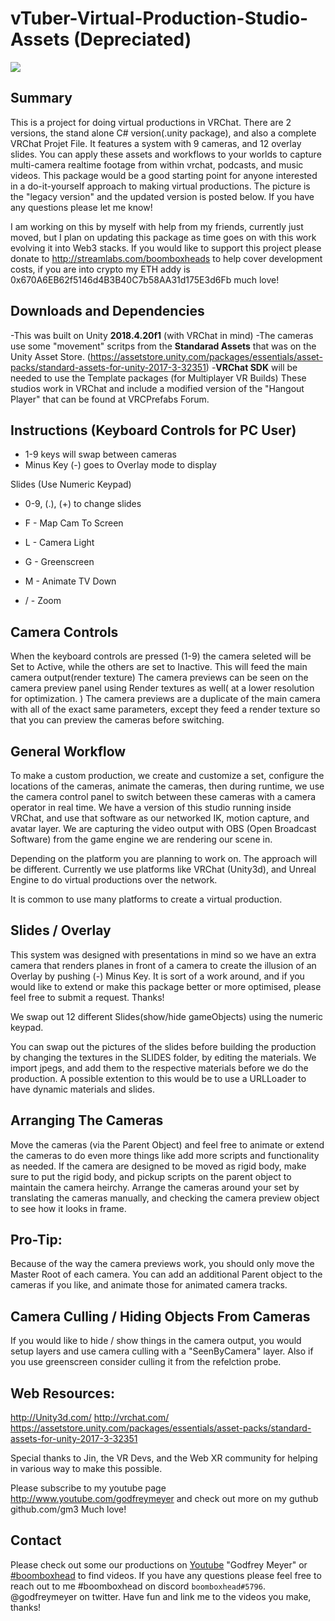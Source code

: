 # vTuber-Virtual-Production-Studio-Assets (Depreciated)

![](https://i.imgur.com/2kgB34a.jpg)


## Summary
This is a project for doing virtual productions in VRChat. There are 2 versions, the stand alone C# version(.unity package), and also a complete VRChat Projet File. It features a system with 9 cameras, and 12 overlay slides. You can apply these assets and workflows to your worlds to capture multi-camera realtime footage from within vrchat, podcasts, and music videos. This package would be a good starting point for anyone interested in a do-it-yourself approach to making virtual productions. The picture is the "legacy version" and the updated version is posted below. If you have any questions please let me know!


I am working on this by myself with help from my friends, currently just moved, but I plan on updating this package as time goes on with this work evolving it into Web3 stacks. If you would like to support this project please donate to http://streamlabs.com/boomboxheads to help cover development costs, if you are into crypto my ETH addy is 0x670A6EB62f5146d4B3B40C7b58AA31d175E3d6Fb much love!


## Downloads and Dependencies
-This was built on Unity **2018.4.20f1** (with VRChat in mind)
-The cameras use some "movement" scritps from the **Standarad Assets** that was on the Unity Asset Store.
(https://assetstore.unity.com/packages/essentials/asset-packs/standard-assets-for-unity-2017-3-32351)
-**VRChat SDK** will be needed to use the Template packages (for Multiplayer VR Builds)
These studios work in VRChat and include a modified version of the "Hangout Player" that can be found at VRCPrefabs Forum. 


## Instructions (Keyboard Controls for PC User)
* 1-9 keys will swap between cameras
* Minus Key (-) goes to Overlay mode to display

Slides (Use Numeric Keypad)
* 0-9, (.), (+) to change slides

* F - Map Cam To Screen
* L - Camera Light
* G - Greenscreen
* M - Animate TV Down
* / - Zoom


## Camera Controls
When the keyboard controls are pressed (1-9) the camera seleted will be Set to Active, while the others are set to Inactive. This will feed the main camera output(render texture) The camera previews can be seen on the camera preview panel using Render textures as well( at a lower resolution for optimization. ) The camera previews are a duplicate of the main camera with all of the exact same parameters, except they feed a render texture so that you can preview the cameras before switching.

## General Workflow
To make a custom production, we create and customize a set, configure the locations of the cameras, animate the cameras, then during runtime, we use the camera control panel to switch between these cameras with a camera operator in real time. We have a version of this studio running inside VRChat, and use that software as our networked IK, motion capture, and avatar layer. We are capturing the video output with OBS (Open Broadcast Software) from the game engine we are rendering our scene in. 

Depending on the platform you are planning to work on. The approach will be different. Currently we use platforms like VRChat (Unity3d), and Unreal Engine to do virtual productions over the network.

It is common to use many platforms to create a virtual production.

## Slides / Overlay
This system was designed with presentations in mind so we have an extra camera that renders planes in front of a camera to create the illusion of an Overlay by pushing (-) Minus Key. It is sort of a work around, and if you would like to extend or make this package better or more optimised, please feel free to submit a request. Thanks!

We swap out 12 different Slides(show/hide gameObjects) using the numeric keypad. 

You can swap out the pictures of the slides before building the production by changing the textures in the SLIDES folder, by editing the materials. We import jpegs, and add them to the respective materials before we do the production. A possible extention to this would be to use a URLLoader to have dynamic materials and slides. 

## Arranging The Cameras
Move the cameras (via the Parent Object) and feel free to animate or extend the cameras to do even more things like add more scripts and functionality as needed. If the camera are designed to be moved as rigid body, make sure to put the rigid body, and pickup scripts on the parent object to maintain the camera heirchy. Arrange the cameras around your set by translating the cameras manually, and checking the camera preview object to see how it looks in frame.

## Pro-Tip: 
Because of the way the camera previews work, you should only move the Master Root of each camera. You can add an additional Parent object to the cameras if you like, and animate those for animated camera tracks. 

## Camera Culling / Hiding Objects From Cameras
If you would like to hide / show things in the camera output, you would setup layers and use camera culling with a "SeenByCamera" layer. Also if you use greenscreen consider culling it from the refelction probe.


## Web Resources:
http://Unity3d.com/
http://vrchat.com/
https://assetstore.unity.com/packages/essentials/asset-packs/standard-assets-for-unity-2017-3-32351

Special thanks to Jin, the VR Devs, and the Web XR community for helping in various way to make this possible.

Please subscribe to my youtube page http://www.youtube.com/godfreymeyer and check out more on my guthub github.com/gm3 Much love!


## Contact

Please check out some our productions on [Youtube](https://www.youtube.com/results?search_query=godfrey+meyer&page=&utm_source=opensearch) "Godfrey Meyer" or [#boomboxhead](https://www.youtube.com/results?search_query=%23boomboxhead) to find videos. If you have any questions please feel free to reach out to me #boomboxhead on discord `boomboxhead#5796`. @godfreymeyer on twitter. Have fun and link me to the videos you make, thanks!
